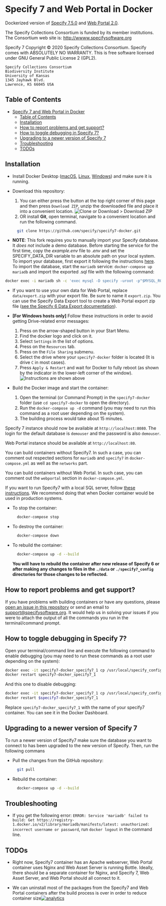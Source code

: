 Specify 7 and Web Portal in Docker
=========

Dockerized version of [Specify 7.5.0](https://github.com/specify/specify7) and [Web Portal 2.0](https://github.com/specify/webportal-installer).

The Specify Collections Consortium is funded by its member
institutions. The Consortium web site is:
http://wwww.specifysoftware.org

Specify 7 Copyright © 2020 Specify Collections Consortium. Specify
comes with ABSOLUTELY NO WARRANTY.  This is free software licensed
under GNU General Public License 2 (GPL2).

    Specify Collections Consortium
    Biodiversity Institute
    University of Kansas
    1345 Jayhawk Blvd.
    Lawrence, KS 66045 USA

## Table of Contents

   * [Specify 7 and Web Portal in Docker](#specify-7-and-web-portal-in-docker)
      * [Table of Contents](#table-of-contents)
      * [Installation](#installation)
      * [How to report problems and get support?](#how-to-report-problems-and-get-support)
      * [How to toggle debugging in Specify 7?](#how-to-toggle-debugging-in-specify-7)
      * [Upgrading to a newer version of Specify 7](#upgrading-to-a-newer-version-of-specify-7)
      * [Troubleshooting](#troubleshooting)
      * [TODOs](#todos)

## Installation

* Install Docker Desktop ([macOS](https://hub.docker.com/editions/community/docker-ce-desktop-mac/), [Linux](https://docs.docker.com/engine/install/ubuntu/), [Windows](https://hub.docker.com/editions/community/docker-ce-desktop-windows/)) and make sure it is running.

* Download this repository:
  1. You can either press the button at the top right corner of this page and then press `Download ZIP`, unzip the downloaded file and place it into a convenient location.
  ![Clone or Download > Download ZIP](https://update.specifysoftware.org/docker/src/download_link.png)
  2. OR install **Git**, open terminal, navigate to a convenient location and run the following command.
  ```bash
    git clone https://github.com/specify/specify7-docker.git
  ```

* **NOTE**: This fork requires you to manually import your Specify database. It *does not* include a demo database. Before starting the service for the first time, copy the *example.env* file to *.env* and set the SPECIFY_DATA_DIR variable to an absolute path on your local system. To import your database, first export it following the instructions [here](https://update.specifysoftware.org/docker/src/Backup_Specify_Database.pdf). To import the database, start the `mariadb` service: `docker-compose up mariadb` and import the exported .sql file with the following command:

```bash
docker exec -i mariadb sh -c 'exec mysql -D specify -uroot -p"$MYSQL_ROOT_PASSWORD"' < path/to/database/database.sql
```

* If you want to use your own data for Web Portal, replace `data/export.zip` with your export file. Be sure to name it `export.zip`. You can use the Specify Data Export tool to create a Web Portal export zip file ([see the Specify 6 Data Export documentation](https://www.specifysoftware.org/wp-content/uploads/2017/03/Using-the-Specify-Web-Portal.pdf)).

* **[For Windows hosts only]** Follow these instructions in order to avoid getting Drive-related error messages:
  1. Press on the arrow-shaped button in your Start Menu.
  2. Find the docker logo and click on it.
  3. Select `Settings` in the list of options.
  4. Press on the `Resources` tab.
  5. Press on the `File Sharing` submenu.
  6. Select the drive where your `specify7-docker` folder is located (It is drive `C` in most cases).
  7. Press `Apply & Restart` and wait for Docker to fully reboot (as shown by the indicator in the lower-left corner of the window).
  ![Instructions are shown above](https://update.specifysoftware.org/docker/src/docker_settings.png "Follow these instructions in order to avoid getting Drive-related error messages")

* Build the Docker image and start the container:
  1. Open the terminal (or Command Prompt) in the `specify7-docker` folder (use `cd specify7-docker` to open the directory).
  2. Run the `docker-compose up -d` command (you may need to run this command as a root user depending on the system).
  3. The building process would take about 15 minutes.

Specify 7 instance should now be available at `http://localhost:8080`. The login for the default database is `demouser` and the password is also `demouser`.

Web Portal instance should be available at `http://localhost:80`.

You can build containers without Specify7. In such a case, you can comment out respected sections for `mariadb` and `specify7` in `docker-compose.yml` as well as the `networks` part.

You can build containers without Web Portal. In such case, you can comment out the `webportal` section in `docker-compose.yml`.

If you want to run Specify7 with a local SQL server, follow [these instructions](https://github.com/specify/specify7-docker/tree/sp7_only). We recommend doing that when Docker container would be used in production systems.

* To stop the container:
  ```bash
    docker-compose stop
  ```
* To destroy the container:
  ```bash
    docker-compose down
  ```
* To rebuild the container:
  ```bash
    docker-compose up -d --build
  ```
  **You will have to rebuild the container after new release of Specify 6 or after making any changes to files in the `./data` or `./specify7_config` directories for those changes to be reflected.**

## How to report problems and get support?
If you have problems with building containers or have any questions, please [open an issue in this repository](https://github.com/specify/specify7-docker/issues/new) or send an email to [support@specifysoftware.org](mailto:support@specifysoftware.org). It would help us in solving your issues if you were to attach the output of all the commands you run in the terminal/command prompt.

## How to toggle debugging in Specify 7?
Open your terminal/command line and execute the following command to enable debugging (you may need to run these commands as a root user depending on the system):
```bash
docker exec -it specify7-docker_specify7_1 cp /usr/local/specify_config/enable_debug.py /usr/local/specify7/specifyweb/settings/debug.py
docker restart specify7-docker_specify7_1
```
And this one to disable debugging:
```bash
docker exec -it specify7-docker_specify7_1 cp /usr/local/specify_config/disable_debug.py /usr/local/specify7/specifyweb/settings/debug.py
docker restart $specify7-docker_specify7_1
```
Replace `specify7-docker_specify7_1` with the name of your specify7 container. You can see it in the Docker Dashboard.

## Upgrading to a newer version of Specify 7
To run a newer version of Specify7 make sure the database you want to connect to has been upgraded to the new version of Specify. Then, run the following commans

* Pull the changes from the GitHub repository:

  ```bash
    git pull
  ```

* Rebuild the container:

  ```bash
    docker-compose up -d --build
  ```

## Troubleshooting

* If you get the following error: `ERROR: Service 'mariadb' failed to build: Get https://registry-1.docker.io/v2/library/mariadb/manifests/latest: unauthorized: incorrect username or password`, run `docker logout` in the command line.

## TODOs

* Right now, Specify7 container has an Apache webserver, Web Portal container uses Nginx and Web Asset Server is running Bottle. Ideally, there should be a separate container for Nginx, and Specify 7, Web Asset Server, and Web Portal should all connect to it.

* We can uninstall most of the packages from the Specify7 and Web Portal containers after the build process is over in order to reduce container size[![analytics](http://www.google-analytics.com/collect?v=1&t=pageview&dl=https%3A%2F%2Fgithub.com%2Fspecify%2Fspecify7-docker&uid=readme&tid=UA-169822764-6)]()
